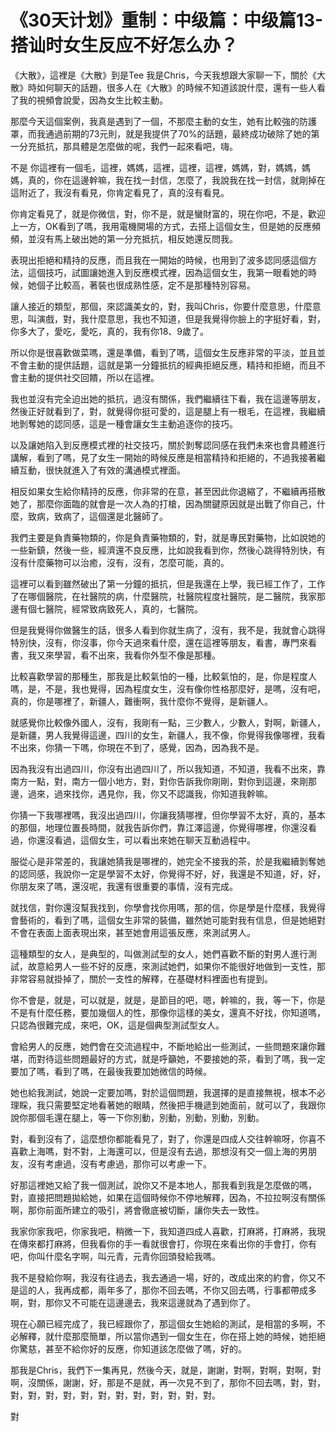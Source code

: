 # 《30天计划》重制：中级篇：中级篇13-搭讪时女生反应不好怎么办？

《大散》，這裡是《大散》到是Tee 我是Chris，今天我想跟大家聊一下，關於《大散》時如何聊天的話題，很多人在《大散》的時候不知道該說什麼，還有一些人看了我的視頻會說愛，因為女生比較主動。

那麼今天這個案例，我真是遇到了一個，不那麼主動的女生，她有比較強的防護罩，而我通過前期的73元則，就是我提供了70%的話題，最終成功破除了她的第一分充抵抗，那具體是怎麼做的呢，我們一起來看吧，嗨。

不是 你這裡有一個毛，這裡，媽媽，這裡，這裡，這裡，媽媽，對，媽媽，媽媽，真的，你在這邊幹嘛，我在找一封信，怎麼了，我說我在找一封信，就剛掉在這附近了，我沒有看見，你肯定看見了，真的沒有看見。

你肯定看見了，就是你微信，對，你不是，就是蠻財富的，現在你吧，不是，歡迎上一方，OK看到了嗎，我用電機開場的方式，去搭上這個女生，但是她的反應頻頻，並沒有馬上破出她的第一分充抵抗，相反她還反問我。

表現出拒絕和精持的反應，而且我在一開始的時候，也用到了波多認同感這個方法，這個技巧，試圖讓她進入到反應模式裡，因為這個女生，我第一眼看她的時候，她個子比較高，著裝也很成熟性感，定不是那種特別容易。

讓人接近的類型，那個，來認識美女的，對，我叫Chris，你要什麼意思，什麼意思，叫演戲，對，我什麼意思，我也不知道，但是我覺得你臉上的字挺好看，對，你多大了，愛吃，愛吃，真的，我有你18、9歲了。

所以你是很喜歡做菜嗎，還是準備，看到了嗎，這個女生反應非常的平淡，並且並不會主動的提供話題，這就是第一分鐘抵抗的經典拒絕反應，精持和拒絕，而且不會主動的提供社交回饋，所以在這裡。

我也並沒有完全迫出她的抵抗，過沒有關係，我們繼續往下看，我在這邊等朋友，然後正好就看到了，對，就覺得你挺可愛的，這是腿上有一根毛，在這裡，我繼續地剝奪她的認同感，這是一種會讓女生主動追逐你的技巧。

以及讓她陷入到反應模式裡的社交技巧，關於剝奪認同感在我們未來也會具體進行講解，看到了嗎，見了女生一開始的時候反應是相當精持和拒絕的，不過我接著繼續互動，很快就進入了有效的溝通模式裡面。

相反如果女生給你精持的反應，你非常的在意，甚至因此你退縮了，不繼續再搭散她了，那麼你面臨的就會是一次人為的打槍，因為關鍵原因就是出戰了你自己，什麼，致病，致病了，這個還是北醫師了。

我們主要是負責藥物類的，你是負責藥物類的，對，就是專民對藥物，比如說她的一些新鎮，然後一些，經濟還不良反應，比如說我看到你，然後心跳得特別快，有沒有什麼藥物可以治癒，沒有，沒有，怎麼可能，真的。

這裡可以看到雖然破出了第一分鐘的抵抗，但是我還在上學，我已經工作了，工作了在哪個醫院，在社醫院的病，什麼醫院，社醫院程度社醫院，是二醫院，我家那邊有個七醫院，經常致病致死人，真的，七醫院。

但是我覺得你做醫生的話，很多人看到你就生病了，沒有，我不是，我就會心跳得特別快，沒有，你沒事，你今天過來看什麼，還在這裡等朋友，看書，專門來看書，我又來學習，看不出來，我看你外型不像是那種。

比較喜歡學習的那種生，那我是比較氣怕的一種，比較氣怕的，是，你是程度人嗎，是，不是，我也覺得，因為程度女生，沒有像你性格那麼好，是嗎，沒有吧，真的，你是哪裡了，新疆人，難衝啊，我什麼你不覺得，是新疆人。

就感覺你比較像外國人，沒有，我剛有一點，三少數人，少數人，對啊，新疆人，是新疆，男人我覺得這邊，四川的女生，新疆人，我不像，你覺得我像哪裡，我看不出來，你猜一下嗎，你現在不到了，感覺，因為，因為我不是。

因為我沒有出過四川，你沒有出過四川了，所以我知道，不知道，我看不出來，靠南方一點，對，南方一個小地方，對，對你告訴我你剛剛，對你到這邊，來剛那邊，過來，過來找你，遇見你，我，你又不認識我，你知道我幹嘛。

你猜一下我哪裡嗎，我沒出過四川，你讓我猜哪裡，但你學習不太好，真的，基本的那個，地理位置長時間，就我告訴你們，靠江澤這邊，你覺得哪裡，你還沒看過，你還沒看過，這個女生，可以看出來她在聊天互動過程中。

服從心是非常差的，我讓她猜我是哪裡的，她完全不接我的茶，於是我繼續剝奪她的認同感，我說你一定是學習不太好，你覺得不好，好，我還是不知道，好，好，你朋友來了嗎，還沒呢，我還有很重要的事情，沒有完成。

就找信，對你還沒幫我找到，你學會找你用嗎，那的信，你是學是什麼樣，我覺得會藝術的，看到了嗎，這個女生非常的裝備，雖然她可能對我有信息，但是她絕對不會在表面上面表現出來，甚至她會用這張反應，來測試男人。

這種類型的女人，是典型的，叫做測試型的女人，她們喜歡不斷的對男人進行測試，故意給男人一些不好的反應，來測試她們，如果你不能很好地做到一支性，那非常容易就掛掉了，關於一支性的解釋，在基礎材料裡面也有提到。

你不會是，就是，可以就是，就是，是節目的吧，嗯，幹嘛的，我，等一下，你是不是有什麼任務，要加幾個人的性，那像你這樣的美女，還真不好找，你知道嗎，只認為很難完成，來吧，OK，這是個典型測試型女人。

會給男人的反應，她們會在交流過程中，不斷地給出一些測試，一些問題來讓你難堪，而對待這些問題最好的方式，就是呼籲她，不要接她的茶，看到了嗎，我一定要加了嗎，看到了嗎，在最後我要加她微信的時候。

她也給我測試，她說一定要加嗎，對於這個問題，我選擇的是直接無視，根本不必理睬，我只需要堅定地看著她的眼睛，然後把手機遞到她面前，就可以了，我跟你說你那個毛還在腿上，等一下你別動，別動，別動，別動，別動。

對，看到沒有了，這麼想你都能看見了，對了，你還是四成人交往幹嘛呀，你喜不喜歡上海嗎，對不對，上海還可以，但是沒有去過，那想沒有交一個上海的男朋友，沒有考慮過，沒有考慮過，那你可以考慮一下。

好那這裡她又給了我一個測試，說你又不是本地人，那我看到我是怎麼做的嗎，對，直接把問題拋給她，如果在這個時候你不停地解釋，因為，不拉拉啊沒有關係啊，那你前面所建立的吸引，將會徹底被切斷，讓你失去一致性。

我家你家我吧，你家我吧，稍微一下，我知道四成人喜歡，打麻將，打麻將，我現在傳來都打麻將，但我看你的手一看就很會打，你現在來看出你的手會打，你有吧，你叫什麼名字啊，叫元青，元青你回頭發給我嗎。

我不是發給你啊，我沒有往過去，我去通過一場，好的，改成出來的約會，你又不是這的人，我再成都，兩年多了，那你不回去嗎，不你又回去嗎，行事都帶成多啊，對，那你又不可能在這邊邊去，我來這邊就為了遇到你了。

現在心願已經完成了，我已經跟你了，那這個女生她給的測試，是相當的多啊，不必解釋，就什麼那麼簡單，所以當你遇到一個女生在，你在搭上她的時候，她拒絕你驚慈，甚至不給你好的反應，你知道該怎麼做了嗎，好的。

那我是Chris，我們下一集再見，然後今天，就是，謝謝，對啊，對啊，對啊，對啊，沒關係，謝謝，好，那是不是就，再一次見不到了，那你不回去嗎，對，對，對，對，對，對，對，對，對，對，對，對，對，對。

對